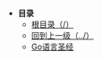 * **目录**
  * [根目录（/）](/README)
  * [回到上一级（../）](/README)
  * [Go语言圣经](/study/Golang/Go语言圣经/README)

